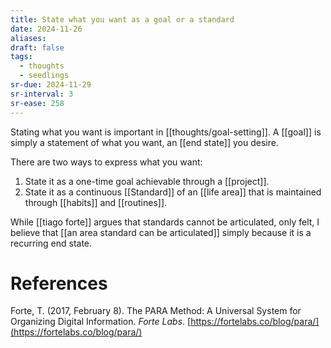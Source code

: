 ```yaml
---
title: State what you want as a goal or a standard
date: 2024-11-26
aliases: 
draft: false
tags:
  - thoughts
  - seedlings
sr-due: 2024-11-29
sr-interval: 3
sr-ease: 258
---
```

Stating what you want is important in [[thoughts/goal-setting]]. A [[goal]] is simply a statement of what you want, an [[end state]] you desire.

There are two ways to express what you want:

1. State it as a one-time goal achievable through a [[project]].
2. State it as a continuous [[Standard]] of an [[life area]] that is maintained through [[habits]] and [[routines]].

While [[tiago forte]] argues that standards cannot be articulated, only felt, I believe that [[an area standard can be articulated]] simply because it is a recurring end state.

# References

Forte, T. (2017, February 8). The PARA Method: A Universal System for Organizing Digital Information. *Forte Labs*. [https://fortelabs.co/blog/para/](https://fortelabs.co/blog/para/)

